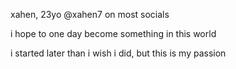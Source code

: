 xahen, 23yo
@xahen7 on most socials

i hope to one day become something in this world

i started later than i wish i did, but this is my passion
